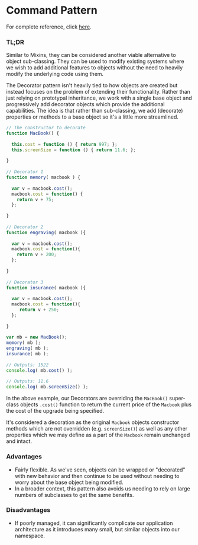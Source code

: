 # Command Pattern

For complete reference, click [here](http://addyosmani.com/resources/essentialjsdesignpatterns/book/#decoratorpatternjavascript).

### TL;DR

Similar to Mixins, they can be considered another viable alternative to object sub-classing. They can be used to modify existing systems where we wish to add additional features to objects without the need to heavily modify the underlying code using them.

The Decorator pattern isn't heavily tied to how objects are created but instead focuses on the problem of extending their functionality. Rather than just relying on prototypal inheritance, we work with a single base object and progressively add decorator objects which provide the additional capabilities. The idea is that rather than sub-classing, we add (decorate) properties or methods to a base object so it's a little more streamlined.

```javascript
// The constructor to decorate
function MacBook() {
 
  this.cost = function () { return 997; };
  this.screenSize = function () { return 11.6; };
 
}
 
// Decorator 1
function memory( macbook ) {
 
  var v = macbook.cost();
  macbook.cost = function() {
    return v + 75;
  };
 
}
 
// Decorator 2
function engraving( macbook ){
 
  var v = macbook.cost();
  macbook.cost = function(){
    return v + 200;
  };
 
}
 
// Decorator 3
function insurance( macbook ){
 
  var v = macbook.cost();
  macbook.cost = function(){
     return v + 250;
  };
 
}
 
var mb = new MacBook();
memory( mb );
engraving( mb );
insurance( mb );
 
// Outputs: 1522
console.log( mb.cost() );
 
// Outputs: 11.6
console.log( mb.screenSize() );
```

In the above example, our Decorators are overriding the `MacBook()` super-class objects `.cost()` function to return the current price of the `Macbook` plus the cost of the upgrade being specified.

It's considered a decoration as the original `Macbook` objects constructor methods which are not overridden (e.g. `screenSize()`) as well as any other properties which we may define as a part of the `Macbook` remain unchanged and intact.

### Advantages
- Fairly flexible. As we've seen, objects can be wrapped or "decorated" with new behavior and then continue to be used without needing to worry about the base object being modified.
- In a broader context, this pattern also avoids us needing to rely on large numbers of subclasses to get the same benefits.

### Disadvantages
-  If poorly managed, it can significantly complicate our application architecture as it introduces many small, but similar objects into our namespace.